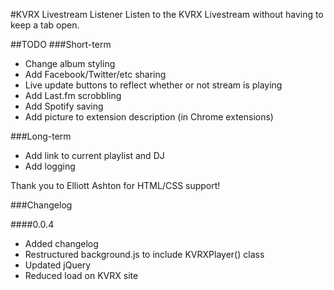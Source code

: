 #KVRX Livestream Listener
Listen to the KVRX Livestream without having to keep a tab open.

##TODO
###Short-term

* Change album styling
* Add Facebook/Twitter/etc sharing
* Live update buttons to reflect whether or not stream is playing
* Add Last.fm scrobbling
* Add Spotify saving
* Add picture to extension description (in Chrome extensions)

###Long-term

* Add link to current playlist and DJ
* Add logging

Thank you to Elliott Ashton for HTML/CSS support!


###Changelog

####0.0.4
* Added changelog
* Restructured background.js to include KVRXPlayer() class
* Updated jQuery
* Reduced load on KVRX site